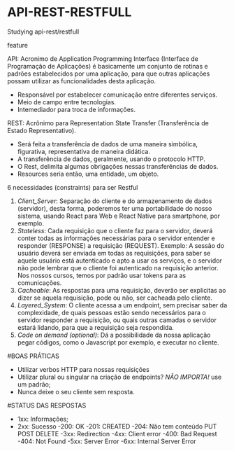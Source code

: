 # API-REST-RESTFULL
Studying api-rest/restfull

feature

API: Acronimo de Application Programming Interface (Interface de Programação de Aplicações) é basicamente um conjunto de rotinas e padrões estabelecidos por uma aplicação, para que outras aplicações possam utilizar as funcionalidades desta aplicação.

- Responsável por estabelecer comunicação entre diferentes serviços.
- Meio de campo entre tecnologias.
- Intemediador para troca de informações.

REST: Acrônimo para Representation State Transfer (Transferência de Estado Representativo).

- Será feita a transferência de dados de uma maneira simbólica, figurativa, representativa de maneira didática.
- A transferência de dados, geralmente, usando o protocolo HTTP.
- O Rest, delimita algumas obrigações nessas transferências de dados.
- Resources seria então, uma entidade, um objeto.

6 necessidades (constraints) para ser Restful

1. _Client_Server_: Separação do cliente e do armazenamento de dados (servidor), desta forma, poderemos ter uma portabilidade do nosso sistema, usando React para Web e React Native para smartphone, por exemplo.
2. _Stateless_: Cada requisição que o cliente faz para o servidor, deverá conter todas as informações necessárias para o servidor entender e responder (RESPONSE) a requisição (REQUEST). Exemplo: A sessão do usuário deverá ser enviada em todas as requisições, para saber se aquele usuário está autenticado e apto a usar os serviços, e o servidor não pode lembrar que o cliente foi autenticado na requisição anterior. Nos nossos cursos, temos por padrão usar tokens para as comunicações.
3. _Cacheable_: As respostas para uma requisição, deverão ser explicitas ao dizer se aquela requisição, pode ou não, ser cacheada pelo cliente.
4. _Layered_System_: O cliente acessa a um endpoint, sem precisar saber da complexidade, de quais pessoas estão sendo necessários para o servidor responder a requisição, ou quais outras camadas o servidor estará lidando, para que a requisição seja respondida.
5. _Code on demand (optional)_: Dá a possibilidade da nossa aplicação pegar códigos, como o Javascript por exemplo, e executar no cliente.

#BOAS PRÁTICAS
- Utilizar verbos HTTP para nossas requisições
- Utilizar plural ou singular na criação de endpoints? _NÃO IMPORTA!_ use um padrão;
- Nunca deixe o seu cliente sem resposta.

#STATUS DAS RESPOSTAS
- 1xx: Informações;
- 2xx: Sucesso
  -200: OK
  -201: CREATED
  -204: Não tem conteúdo PUT POST DELETE
-3xx: Redirection
-4xx: Client error
  -400: Bad Request
  -404: Not Found
-5xx: Server Error
-6xx: Internal Server Error
